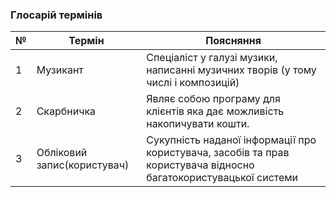### Глосарій термінів

| № |      Термін      |   Поясняння         |
|---|------------------|---------------------|
| 1 |    Музикант     |  Спеціаліст у галузі музики, написанні музичних творів (у тому числі і композицій) | 
| 2 |    Скарбничка    | Являє собою програму для клієнтів  яка дає можливість накопичувати кошти. |
| 3 |  Обліковий запис(користувач) | Сукупність наданої інформації про користувача, засобів та прав користувача відносно багатокористувацької системи |
